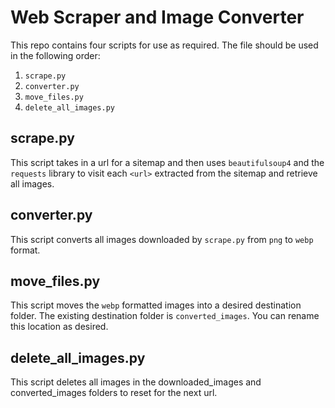 # Web Scraper and Image Converter

This repo contains four scripts for use as required. The file should be used in the following order:

1. `scrape.py`
2. `converter.py`
3. `move_files.py`
4. `delete_all_images.py`

## scrape.py

This script takes in a url for a sitemap and then uses `beautifulsoup4` and the `requests` library to visit each `<url>` extracted from the sitemap and retrieve all images.

## converter.py

This script converts all images downloaded by `scrape.py` from `png` to `webp` format.

## move_files.py

This script moves the `webp` formatted images into a desired destination folder. The existing destination folder is `converted_images`. You can rename this location as desired.

## delete_all_images.py

This script deletes all images in the downloaded_images and converted_images folders to reset for the next url.
